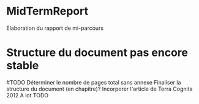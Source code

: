 MidTermReport
=============

Elaboration du rapport de mi-parcours

# Structure du document pas encore stable

#TODO
 Déterminer le nombre de pages total sans annexe
 Finaliser la structure du document (en chapitre)?
 Incorporer l'article de Terra Cognita 2012
 A lot TODO